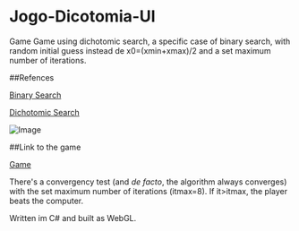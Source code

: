 # Jogo-Dicotomia-UI
Game
Game using dichotomic search, a specific case of binary search, with random initial guess instead de x0=(xmin+xmax)/2 and a set maximum number of iterations.

##Refences

[Binary Search](https://en.wikipedia.org/wiki/Binary_search_algorithm)


[Dichotomic Search](https://en.wikipedia.org/wiki/Dichotomic_search)



![Image](https://upload.wikimedia.org/wikipedia/commons/thumb/c/ca/Morse_code_tree3.png/800px-Morse_code_tree3.png)

##Link to the game

[Game](https://jacobsalzberg.github.io/Jogo-Dicotomia-UI/)

There's a convergency test (and *de facto*, the algorithm always converges) with the set maximum number of iterations (itmax=8). If it>itmax, the player beats the computer.


Written im C# and built as WebGL.
